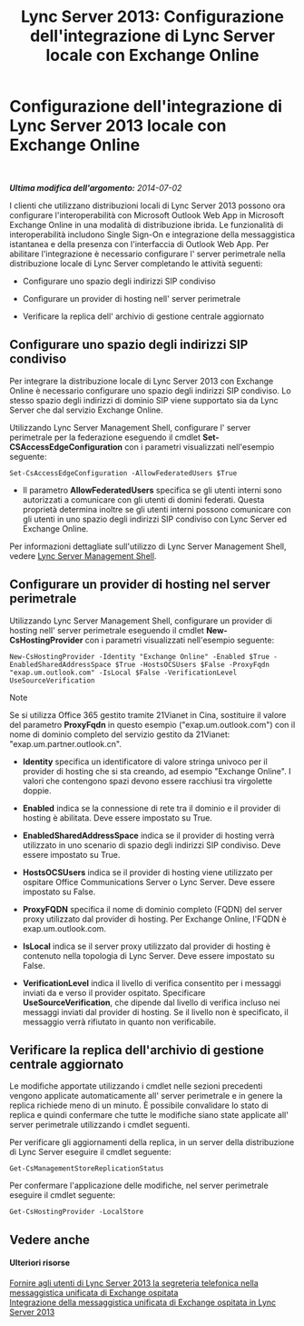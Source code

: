 ﻿---
title: "Lync Server 2013: Configurazione dell'integrazione di Lync Server locale con Exchange Online"
TOCTitle: Configurazione dell'integrazione di Lync Server 2013 locale con Exchange Online
ms:assetid: 95a20117-2064-43c4-94fe-cac892cadb6f
ms:mtpsurl: https://technet.microsoft.com/it-it/library/Hh533880(v=OCS.15)
ms:contentKeyID: 49301369
ms.date: 08/24/2015
mtps_version: v=OCS.15
ms.translationtype: HT
---

# Configurazione dell'integrazione di Lync Server 2013 locale con Exchange Online

 

_**Ultima modifica dell'argomento:** 2014-07-02_

I clienti che utilizzano distribuzioni locali di Lync Server 2013 possono ora configurare l'interoperabilità con Microsoft Outlook Web App in Microsoft Exchange Online in una modalità di distribuzione ibrida. Le funzionalità di interoperabilità includono Single Sign-On e integrazione della messaggistica istantanea e della presenza con l'interfaccia di Outlook Web App. Per abilitare l'integrazione è necessario configurare l' server perimetrale nella distribuzione locale di Lync Server completando le attività seguenti:

  - Configurare uno spazio degli indirizzi SIP condiviso

  - Configurare un provider di hosting nell' server perimetrale

  - Verificare la replica dell' archivio di gestione centrale aggiornato

## Configurare uno spazio degli indirizzi SIP condiviso

Per integrare la distribuzione locale di Lync Server 2013 con Exchange Online è necessario configurare uno spazio degli indirizzi SIP condiviso. Lo stesso spazio degli indirizzi di dominio SIP viene supportato sia da Lync Server che dal servizio Exchange Online.

Utilizzando Lync Server Management Shell, configurare l' server perimetrale per la federazione eseguendo il cmdlet **Set-CSAccessEdgeConfiguration** con i parametri visualizzati nell'esempio seguente:

    Set-CsAccessEdgeConfiguration -AllowFederatedUsers $True

  - Il parametro **AllowFederatedUsers** specifica se gli utenti interni sono autorizzati a comunicare con gli utenti di domini federati. Questa proprietà determina inoltre se gli utenti interni possono comunicare con gli utenti in uno spazio degli indirizzi SIP condiviso con Lync Server ed Exchange Online.

Per informazioni dettagliate sull'utilizzo di Lync Server Management Shell, vedere [Lync Server Management Shell](lync-server-2013-lync-server-management-shell.md).

## Configurare un provider di hosting nel server perimetrale

Utilizzando Lync Server Management Shell, configurare un provider di hosting nell' server perimetrale eseguendo il cmdlet **New-CsHostingProvider** con i parametri visualizzati nell'esempio seguente:

    New-CsHostingProvider -Identity "Exchange Online" -Enabled $True -EnabledSharedAddressSpace $True -HostsOCSUsers $False -ProxyFqdn "exap.um.outlook.com" -IsLocal $False -VerificationLevel UseSourceVerification


> [!NOTE]
> Se si utilizza Office 365 gestito tramite 21Vianet in Cina, sostituire il valore del parametro <STRONG>ProxyFqdn</STRONG> in questo esempio ("exap.um.outlook.com") con il nome di dominio completo del servizio gestito da 21Vianet: "exap.um.partner.outlook.cn".



  - **Identity** specifica un identificatore di valore stringa univoco per il provider di hosting che si sta creando, ad esempio "Exchange Online". I valori che contengono spazi devono essere racchiusi tra virgolette doppie.

  - **Enabled** indica se la connessione di rete tra il dominio e il provider di hosting è abilitata. Deve essere impostato su True.

  - **EnabledSharedAddressSpace** indica se il provider di hosting verrà utilizzato in uno scenario di spazio degli indirizzi SIP condiviso. Deve essere impostato su True.

  - **HostsOCSUsers** indica se il provider di hosting viene utilizzato per ospitare Office Communications Server o Lync Server. Deve essere impostato su False.

  - **ProxyFQDN** specifica il nome di dominio completo (FQDN) del server proxy utilizzato dal provider di hosting. Per Exchange Online, l'FQDN è exap.um.outlook.com.

  - **IsLocal** indica se il server proxy utilizzato dal provider di hosting è contenuto nella topologia di Lync Server. Deve essere impostato su False.

  - **VerificationLevel** indica il livello di verifica consentito per i messaggi inviati da e verso il provider ospitato. Specificare **UseSourceVerification**, che dipende dal livello di verifica incluso nei messaggi inviati dal provider di hosting. Se il livello non è specificato, il messaggio verrà rifiutato in quanto non verificabile.

## Verificare la replica dell'archivio di gestione centrale aggiornato

Le modifiche apportate utilizzando i cmdlet nelle sezioni precedenti vengono applicate automaticamente all' server perimetrale e in genere la replica richiede meno di un minuto. È possibile convalidare lo stato di replica e quindi confermare che tutte le modifiche siano state applicate all' server perimetrale utilizzando i cmdlet seguenti.

Per verificare gli aggiornamenti della replica, in un server della distribuzione di Lync Server eseguire il cmdlet seguente:

    Get-CsManagementStoreReplicationStatus

Per confermare l'applicazione delle modifiche, nel server perimetrale eseguire il cmdlet seguente:

    Get-CsHostingProvider -LocalStore

## Vedere anche

#### Ulteriori risorse

[Fornire agli utenti di Lync Server 2013 la segreteria telefonica nella messaggistica unificata di Exchange ospitata](lync-server-2013-providing-lync-server-users-voice-mail-on-hosted-exchange-um.md)  
[Integrazione della messaggistica unificata di Exchange ospitata in Lync Server 2013](lync-server-2013-hosted-exchange-unified-messaging-integration.md)

